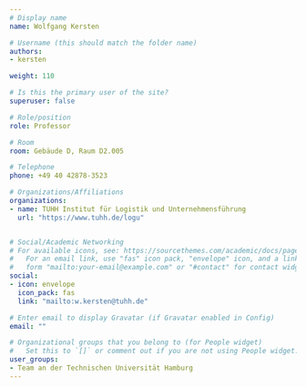 ```yaml
---
# Display name
name: Wolfgang Kersten

# Username (this should match the folder name)
authors:
- kersten

weight: 110

# Is this the primary user of the site?
superuser: false

# Role/position
role: Professor

# Room
room: Gebäude D, Raum D2.005

# Telephone
phone: +49 40 42878-3523

# Organizations/Affiliations
organizations:
- name: TUHH Institut für Logistik und Unternehmensführung
  url: "https://www.tuhh.de/logu"


# Social/Academic Networking
# For available icons, see: https://sourcethemes.com/academic/docs/page-builder/#icons
#   For an email link, use "fas" icon pack, "envelope" icon, and a link in the
#   form "mailto:your-email@example.com" or "#contact" for contact widget.
social:
- icon: envelope
  icon_pack: fas
  link: "mailto:w.kersten@tuhh.de"

# Enter email to display Gravatar (if Gravatar enabled in Config)
email: ""

# Organizational groups that you belong to (for People widget)
#   Set this to `[]` or comment out if you are not using People widget.
user_groups:
- Team an der Technischen Universität Hamburg
---
```

